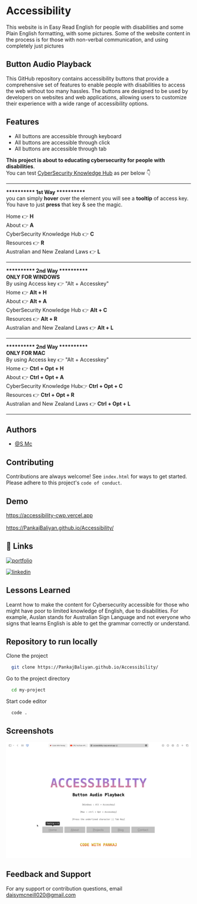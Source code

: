# Accessibility

This website is in Easy Read English for people with disabilities and some Plain English formatting, with some pictures. 
Some of the website content in the process is for those with non-verbal communication, and using completely just pictures

## Button Audio Playback

This GitHub repository contains accessibility buttons that provide a comprehensive set of features to enable people with disabilities to access the web without too many hassles. 
The buttons are designed to be used by developers on websites and web applications, allowing users to customize their experience with a wide range of accessibility options.


## Features

 - All buttons are accessible through keyboard
 - All buttons are accessible through click
 - All buttons are accessible through tab

<b>This project is about to educating cybersecurity for people with disabilities</b>.<br>
You can test <ins>CyberSecurity Knowledge Hub</ins> as per below 👇<br>

 _______________
<b>********** 1st Way **********</b><br>
 you can simply <b>hover</b> over the element you will see a <b>tooltip</b> of access key. You have to just <b>press</b> that key & see the magic.<br>

 Home 👉 <b>H</b><br>
 About 👉 <b>A</b><br>
 CyberSecurity Knowledge Hub 👉 <b>C</b><br>
 Resources 👉 <b>R</b><br>
 Australian and New Zealand Laws 👉 <b>L</b><br>
 _______________
 <b>********** 2nd Way **********</b><br>
 <b>ONLY FOR WINDOWS</b><br>
 By using Access key 👉 "Alt + Accesskey"<br>
 Home  👉 <b>Alt + H</b><br>
 About 👉 <b>Alt + A</b><br>
 CyberSecurity Knowledge Hub 👉 <b>Alt + C</b><br>
 Resources 👉 <b>Alt + R</b><br>
 Australian and New Zealand Laws 👉 <b>Alt + L</b><br>
 _______________
  <b>********** 2nd Way **********</b><br>
 <b>ONLY FOR MAC</b><br>
 By using Access key 👉 "Alt + Accesskey"<br>
 Home 👉 <b>Ctrl + Opt + H</b><br>
 About 👉 <b>Ctrl + Opt + A</b><br>
 CyberSecurity Knowledge Hub👉 <b>Ctrl + Opt + C</b><br>
 Resources 👉 <b>Ctrl + Opt + R</b><br>
 Australian and New Zealand Laws 👉 <b>Ctrl + Opt + L</b><br>
 _______________


## Authors

- [@S Mc](https://www.github.com/mcne65)


## Contributing

Contributions are always welcome!
See `index.html` for ways to get started.
Please adhere to this project's `code of conduct`.


## Demo
https://accessibility-cwp.vercel.app
<br><br>
https://PankajBaliyan.github.io/Accessibility/


## 🔗 Links
[![portfolio](https://img.shields.io/badge/my_portfolio-000?style=for-the-badge&logo=ko-fi&logoColor=white)](https://codewithpankaj.vercel.app)

[![linkedin](https://img.shields.io/badge/linkedin-0A66C2?style=for-the-badge&logo=linkedin&logoColor=white)](https://www.linkedin.com/in/smc-accessible/)

## Lessons Learned

Learnt how to make the content for Cybersecurity accessible for those who might have poor to limited knowledge of English, due to disabilities. 
For example, Auslan stands for Australian Sign Language and not everyone who signs that learns English is able to get the grammar correctly or understand. 

## Repository to run locally

Clone the project

```bash
  git clone https://PankajBaliyan.github.io/Accessibility/
```

Go to the project directory

```bash
  cd my-project
```

Start code editor

```bash
  code .
```

## Screenshots

![App Screenshot](./preview.webp)


## Feedback and Support

For any support or contribution questions, email daisymcneill020@gmail.com
